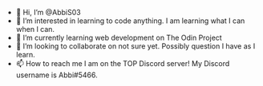 - 👋 Hi, I’m @AbbiS03
- 👀 I’m interested in learning to code anything. I am learning what I can when I can.
- 🌱 I’m currently learning web development on The Odin Project
- 💞️ I’m looking to collaborate on not sure yet. Possibly question I have as I learn.
- 📫 How to reach me I am on the TOP Discord server! My Discord username is Abbi#5466.

<!---
AbbiS03/AbbiS03 is a ✨ special ✨ repository because its `README.md` (this file) appears on your GitHub profile.
You can click the Preview link to take a look at your changes.
--->
